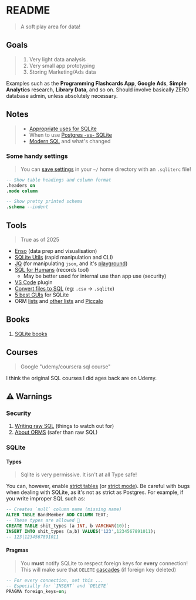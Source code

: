 # README

> A soft play area for data!

## Goals

> 1. Very light data analysis
> 2. Very small app prototyping
> 3. Storing Marketing/Ads data

Examples such as the **Programming Flashcards App**, **Google Ads**, **Simple Analytics** research, **Library Data**, and so on. Should involve basically ZERO database admin, unless absolutely necessary.


## Notes

> - [Appropriate uses for SQLite](https://www.sqlite.org/whentouse.html)
> - When to use [Postgres -vs- SQLite](https://www.boltic.io/blog/postgresql-vs-sqlite)
> - [Modern SQL](https://modern-sql.com/) and what's changed

### Some handy settings

> You can [save settings](https://stackoverflow.com/a/42910299) in your `~/` home directory with an `.sqliterc` file!

```sql
-- Show table headings and column format
.headers on
.mode column

-- Show pretty printed schema
.schema --indent
```


## Tools

> True as of 2025

- [Enso](https://help.enso.org/) (data prep and visualisation)
- [SQLite Utils](https://sqlite-utils.datasette.io/en/stable/) (rapid manipulation and CLI)
- [JQ](https://jqlang.org/) (for manipulating `json`, and it's [playground](https://play.jqlang.org/))
- [SQL for Humans](https://github.com/kennethreitz/records) (records tool)
    - May be better used for internal use than app use (security)
- [VS Code](https://marketplace.visualstudio.com/items?itemName=alexcvzz.vscode-sqlite) plugin
- [Convert files to SQL](https://sqlizer.io/) (eg: `.csv` -> `.sqlite`)
- [5 best GUIs](https://turso.tech/blog/5-best-free-sqlite-gui) for SQLite
- ORM [lists](https://github.com/grundic/awesome-python-models?tab=readme-ov-file#odm-orm-active-record) and [other lists](https://github.com/vajol/python-data-engineering-resources/blob/main/resources/orms-for-python.md#list-of-orms) and [Piccalo](https://piccolo-orm.com/)


## Books

1. [SQLite books](https://www.sqlite.org/books.html)

## Courses

> Google "udemy/coursera sql course"

I think the original SQL courses I did ages back are on Udemy.


## ⚠️ Warnings

### Security

1. [Writing raw SQL](https://www.youtube.com/watch?v=Cp3bXHYp-bY) (things to watch out for)
2. [About ORMS](https://www.fullstackpython.com/object-relational-mappers-orms.html) (safer than raw SQL)

### SQLite
#### Types

> Sqlite is very permissive.
> It isn't at all Type safe!

You can, however, enable [strict tables](https://www.sqlite.org/stricttables.html) (or [strict mode](https://sqlite.org/src/wiki?name=StrictMode)). Be careful with bugs when dealing with SQLite, as it's not as strict as Postgres. For example, if you write improper SQL such as:

```sql
-- Creates `null` column name (missing name) 
ALTER TABLE BandMember ADD COLUMN TEXT;
-- These types are allowed 🤦
CREATE TABLE shit_types (a INT, b VARCHAR(10));
INSERT INTO shit_types (a,b) VALUES('123',1234567891011);
-- 123|1234567891011
```

#### Pragmas

> You **must** notify SQLite to respect foreign keys for **every** connection!
> This will make sure that `DELETE` [cascades](https://www.techonthenet.com/sqlite/foreign_keys/foreign_delete.php) (if foreign key deleted)

```sql
-- For every connection, set this ...
-- Especially for `INSERT` and `DELETE`
PRAGMA foreign_keys=on;
```


